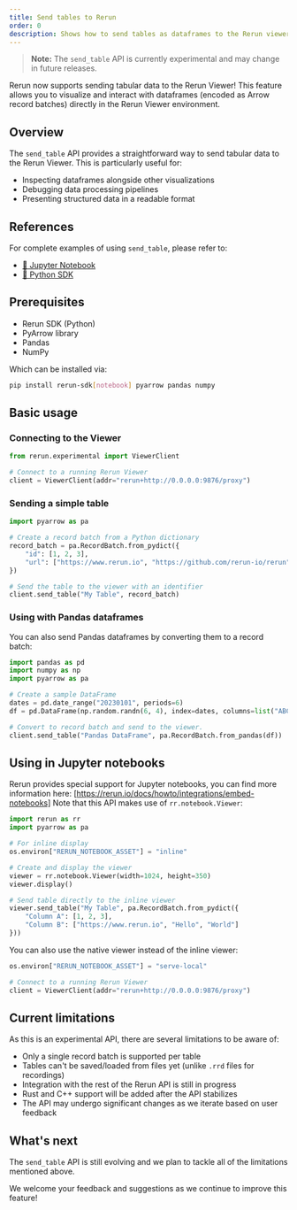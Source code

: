 ```yaml
---
title: Send tables to Rerun
order: 0
description: Shows how to send tables as dataframes to the Rerun viewer.
---
```


> **Note:** The `send_table` API is currently experimental and may change in future releases.

Rerun now supports sending tabular data to the Rerun Viewer! This feature allows you to visualize and interact with dataframes (encoded as Arrow record batches) directly in the Rerun Viewer environment.

## Overview

The `send_table` API provides a straightforward way to send tabular data to the Rerun Viewer. This is particularly useful for:

- Inspecting dataframes alongside other visualizations
- Debugging data processing pipelines
- Presenting structured data in a readable format

## References

For complete examples of using `send_table`, please refer to:

- [🐍 Jupyter Notebook](https://github.com/rerun-io/rerun/blob/main/examples/python/notebook/send_table.ipynb)
- [🐍 Python SDK](https://github.com/rerun-io/rerun/blob/main/docs/snippets/all/howto/send_table.py)

## Prerequisites

- Rerun SDK (Python)
- PyArrow library
- Pandas
- NumPy

Which can be installed via:

```sh
pip install rerun-sdk[notebook] pyarrow pandas numpy
```

## Basic usage

### Connecting to the Viewer

```python
from rerun.experimental import ViewerClient

# Connect to a running Rerun Viewer
client = ViewerClient(addr="rerun+http://0.0.0.0:9876/proxy")
```

### Sending a simple table

```python
import pyarrow as pa

# Create a record batch from a Python dictionary
record_batch = pa.RecordBatch.from_pydict({
    "id": [1, 2, 3],
    "url": ["https://www.rerun.io", "https://github.com/rerun-io/rerun", "https://crates.io/crates/rerun"],
})

# Send the table to the viewer with an identifier
client.send_table("My Table", record_batch)
```

### Using with Pandas dataframes

You can also send Pandas dataframes by converting them to a record batch:

```python
import pandas as pd
import numpy as np
import pyarrow as pa

# Create a sample DataFrame
dates = pd.date_range("20230101", periods=6)
df = pd.DataFrame(np.random.randn(6, 4), index=dates, columns=list("ABCD"))

# Convert to record batch and send to the viewer.
client.send_table("Pandas DataFrame", pa.RecordBatch.from_pandas(df))
```

## Using in Jupyter notebooks

Rerun provides special support for Jupyter notebooks, you can find more information here: [https://rerun.io/docs/howto/integrations/embed-notebooks]
Note that this API makes use of `rr.notebook.Viewer`:

```python
import rerun as rr
import pyarrow as pa

# For inline display
os.environ["RERUN_NOTEBOOK_ASSET"] = "inline"

# Create and display the viewer
viewer = rr.notebook.Viewer(width=1024, height=350)
viewer.display()

# Send table directly to the inline viewer
viewer.send_table("My Table", pa.RecordBatch.from_pydict({
    "Column A": [1, 2, 3],
    "Column B": ["https://www.rerun.io", "Hello", "World"]
}))
```

You can also use the native viewer instead of the inline viewer:

```python
os.environ["RERUN_NOTEBOOK_ASSET"] = "serve-local"

# Connect to a running Rerun Viewer
client = ViewerClient(addr="rerun+http://0.0.0.0:9876/proxy")
```

## Current limitations

As this is an experimental API, there are several limitations to be aware of:

- Only a single record batch is supported per table
- Tables can't be saved/loaded from files yet (unlike `.rrd` files for recordings)
- Integration with the rest of the Rerun API is still in progress
- Rust and C++ support will be added after the API stabilizes
- The API may undergo significant changes as we iterate based on user feedback

## What's next

The `send_table` API is still evolving and we plan to tackle all of the limitations mentioned above.

We welcome your feedback and suggestions as we continue to improve this feature!
